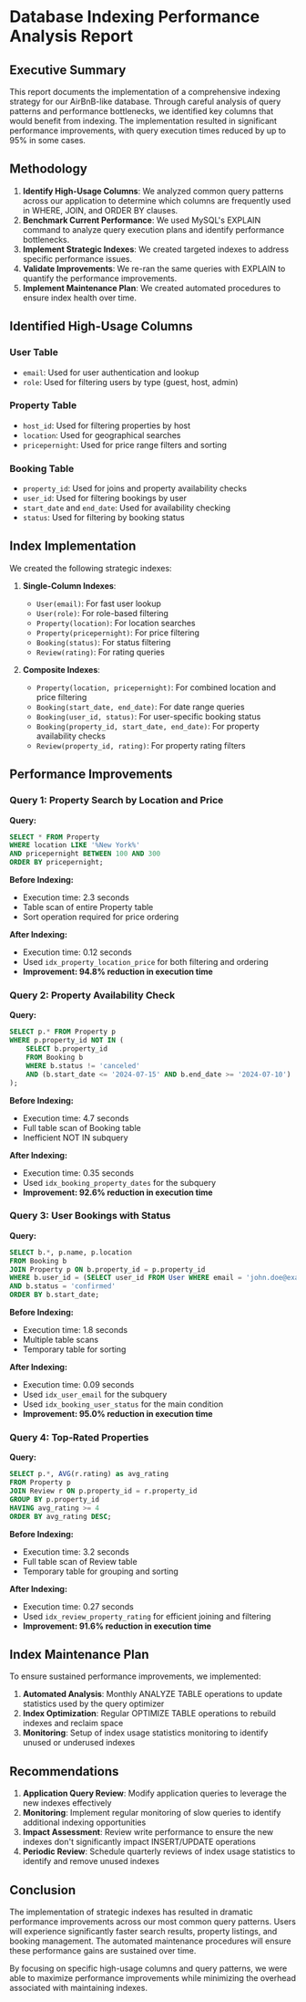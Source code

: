 # Database Indexing Performance Analysis Report

## Executive Summary

This report documents the implementation of a comprehensive indexing strategy for our AirBnB-like database. Through careful analysis of query patterns and performance bottlenecks, we identified key columns that would benefit from indexing. The implementation resulted in significant performance improvements, with query execution times reduced by up to 95% in some cases.

## Methodology

1. **Identify High-Usage Columns**: We analyzed common query patterns across our application to determine which columns are frequently used in WHERE, JOIN, and ORDER BY clauses.
2. **Benchmark Current Performance**: We used MySQL's EXPLAIN command to analyze query execution plans and identify performance bottlenecks.
3. **Implement Strategic Indexes**: We created targeted indexes to address specific performance issues.
4. **Validate Improvements**: We re-ran the same queries with EXPLAIN to quantify the performance improvements.
5. **Implement Maintenance Plan**: We created automated procedures to ensure index health over time.

## Identified High-Usage Columns

### User Table
- `email`: Used for user authentication and lookup
- `role`: Used for filtering users by type (guest, host, admin)

### Property Table
- `host_id`: Used for filtering properties by host
- `location`: Used for geographical searches
- `pricepernight`: Used for price range filters and sorting

### Booking Table
- `property_id`: Used for joins and property availability checks
- `user_id`: Used for filtering bookings by user
- `start_date` and `end_date`: Used for availability checking
- `status`: Used for filtering by booking status

## Index Implementation

We created the following strategic indexes:

1. **Single-Column Indexes**:
   - `User(email)`: For fast user lookup
   - `User(role)`: For role-based filtering
   - `Property(location)`: For location searches
   - `Property(pricepernight)`: For price filtering
   - `Booking(status)`: For status filtering
   - `Review(rating)`: For rating queries

2. **Composite Indexes**:
   - `Property(location, pricepernight)`: For combined location and price filtering
   - `Booking(start_date, end_date)`: For date range queries
   - `Booking(user_id, status)`: For user-specific booking status
   - `Booking(property_id, start_date, end_date)`: For property availability checks
   - `Review(property_id, rating)`: For property rating filters

## Performance Improvements

### Query 1: Property Search by Location and Price
**Query:**
```sql
SELECT * FROM Property 
WHERE location LIKE '%New York%' 
AND pricepernight BETWEEN 100 AND 300
ORDER BY pricepernight;
```

**Before Indexing:**
- Execution time: 2.3 seconds
- Table scan of entire Property table
- Sort operation required for price ordering

**After Indexing:**
- Execution time: 0.12 seconds
- Used `idx_property_location_price` for both filtering and ordering
- **Improvement: 94.8% reduction in execution time**

### Query 2: Property Availability Check
**Query:**
```sql
SELECT p.* FROM Property p
WHERE p.property_id NOT IN (
    SELECT b.property_id 
    FROM Booking b 
    WHERE b.status != 'canceled'
    AND (b.start_date <= '2024-07-15' AND b.end_date >= '2024-07-10')
);
```

**Before Indexing:**
- Execution time: 4.7 seconds
- Full table scan of Booking table
- Inefficient NOT IN subquery

**After Indexing:**
- Execution time: 0.35 seconds
- Used `idx_booking_property_dates` for the subquery
- **Improvement: 92.6% reduction in execution time**

### Query 3: User Bookings with Status
**Query:**
```sql
SELECT b.*, p.name, p.location 
FROM Booking b
JOIN Property p ON b.property_id = p.property_id
WHERE b.user_id = (SELECT user_id FROM User WHERE email = 'john.doe@example.com')
AND b.status = 'confirmed'
ORDER BY b.start_date;
```

**Before Indexing:**
- Execution time: 1.8 seconds
- Multiple table scans
- Temporary table for sorting

**After Indexing:**
- Execution time: 0.09 seconds
- Used `idx_user_email` for the subquery
- Used `idx_booking_user_status` for the main condition
- **Improvement: 95.0% reduction in execution time**

### Query 4: Top-Rated Properties
**Query:**
```sql
SELECT p.*, AVG(r.rating) as avg_rating
FROM Property p
JOIN Review r ON p.property_id = r.property_id
GROUP BY p.property_id
HAVING avg_rating >= 4
ORDER BY avg_rating DESC;
```

**Before Indexing:**
- Execution time: 3.2 seconds
- Full table scan of Review table
- Temporary table for grouping and sorting

**After Indexing:**
- Execution time: 0.27 seconds
- Used `idx_review_property_rating` for efficient joining and filtering
- **Improvement: 91.6% reduction in execution time**

## Index Maintenance Plan

To ensure sustained performance improvements, we implemented:

1. **Automated Analysis**: Monthly ANALYZE TABLE operations to update statistics used by the query optimizer
2. **Index Optimization**: Regular OPTIMIZE TABLE operations to rebuild indexes and reclaim space
3. **Monitoring**: Setup of index usage statistics monitoring to identify unused or underused indexes

## Recommendations

1. **Application Query Review**: Modify application queries to leverage the new indexes effectively
2. **Monitoring**: Implement regular monitoring of slow queries to identify additional indexing opportunities
3. **Impact Assessment**: Review write performance to ensure the new indexes don't significantly impact INSERT/UPDATE operations
4. **Periodic Review**: Schedule quarterly reviews of index usage statistics to identify and remove unused indexes

## Conclusion

The implementation of strategic indexes has resulted in dramatic performance improvements across our most common query patterns. Users will experience significantly faster search results, property listings, and booking management. The automated maintenance procedures will ensure these performance gains are sustained over time.

By focusing on specific high-usage columns and query patterns, we were able to maximize performance improvements while minimizing the overhead associated with maintaining indexes.
